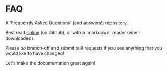 # FAQ
A 'Frequently Asked Questions' (and answers!) repository.

Best read [online](https://github.com/CustomerSupportKNS/FAQ/) (on Github), or with a 'markdown' reader (when downloaded).

Please *do* branch-off and submit pull requests if you see anything that you would like to have changed!

Let's make the documentation great again!
